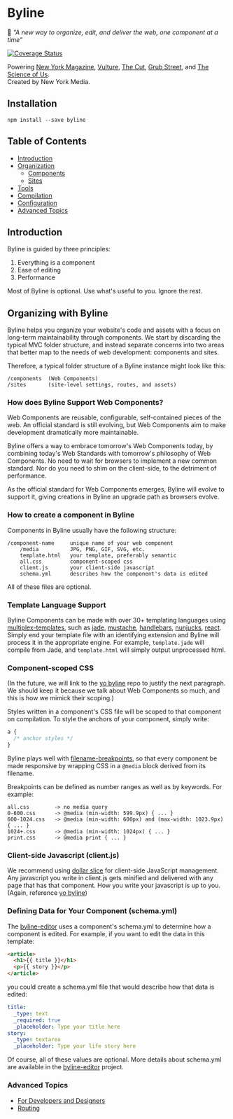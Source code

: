 Byline
=========================

📰 _"A new way to organize, edit, and deliver the web, one component at a time"_

[![Coverage Status](https://coveralls.io/repos/nymag/byline/badge.svg?branch=master&t=cQ880T)](https://coveralls.io/r/nymag/byline?branch=master)

Powering [New York Magazine](http://nymag.com/), [Vulture](http://www.vulture.com/), [The Cut](http://thecut.com/), [Grub Street](http://www.grubstreet.com/), and [The Science of Us](http://www.scienceofus.com/).  
Created by New York Media.

## Installation
```
npm install --save byline
```

## Table of Contents
* [Introduction](#introduction)
* [Organization](#organization)
  * [Components](#components)
  * [Sites](#sites)
* [Tools](#tools)
* [Compilation](#compilation)
* [Configuration](#configuration)
* [Advanced Topics](#advanced-topics)

## Introduction
Byline is guided by three principles:

1. Everything is a component
2. Ease of editing
3. Performance

Most of Byline is optional. Use what's useful to you. Ignore the rest.

## Organizing with Byline
Byline helps you organize your website's code and assets with a focus on long-term maintainability through components. We start by discarding the typical MVC folder structure, and instead separate concerns into two areas that better map to the needs of web development: components and sites.

Therefore, a typical folder structure of a Byline instance might look like this:
```
/components  (Web Components)
/sites       (site-level settings, routes, and assets)
```

### How does Byline Support Web Components?
Web Components are reusable, configurable, self-contained pieces of the web. An official standard is still evolving, but Web Components aim to make development dramatically more maintainable.

Byline offers a way to embrace tomorrow's Web Components today, by combining today's Web Standards with tomorrow's philosophy of Web Components. No need to wait for browsers to implement a new common standard. Nor do you need to shim on the client-side, to the detriment of performance.

As the official standard for Web Components emerges, Byline will evolve to support it, giving creations in Byline an upgrade path as browsers evolve.

### How to create a component in Byline
Components in Byline usually have the following structure:
```
/component-name     unique name of your web component
    /media          JPG, PNG, GIF, SVG, etc.
    template.html   your template, preferably semantic
    all.css         component-scoped css
    client.js       your client-side javascript
    schema.yml      describes how the component's data is edited
```

All of these files are optional.

### Template Language Support
Byline Components can be made with over 30+ templating languages using [multiplex-templates](https://github.com/nymag/multiplex-templates), such as [jade](https://github.com/jadejs/jade), [mustache](https://github.com/mustache/mustache.github.com),
[handlebars](https://github.com/wycats/handlebars.js/),
[nunjucks](https://github.com/mozilla/nunjucks),
[react](https://github.com/facebook/react).
Simply end your template file with an identifying extension and Byline will process it in the appropriate engine.
For example, `template.jade` will compile from Jade, and `template.html` will simply output unprocessed html.

### Component-scoped CSS

(In the future, we will link to the [yo byline]() repo to justify the next paragraph.  We should keep it because we talk about Web Components so much, and this is how we mimick their scoping.)

Styles written in a component's CSS file will be scoped to that component on compilation.  To style the anchors of your component, simply write:
```CSS
a {
  /* anchor styles */
}
```

Byline plays well with [filename-breakpoints](https://github.com/nymag/responsive-filenames), so that every component be made responsive by wrapping CSS in a `@media` block derived from its filename.

Breakpoints can be defined as number ranges as well as by keywords.  For example:
```
all.css        -> no media query
0-600.css      -> @media (min-width: 599.9px) { ... }
600-1024.css   -> @media (min-width: 600px) and (max-width: 1023.9px) { ... }
1024+.css      -> @media (min-width: 1024px) { ... }
print.css      -> @media print { ... }
```

### Client-side Javascript (client.js)
We recommend using [dollar slice](https://github.com/nymag/dollar-slice) for client-side JavaScript management. Any javascript you write in client.js gets minified and delivered with any page that has that component. How you write your javascript is up to you.  (Again, reference [yo byline]())

### Defining Data for Your Component (schema.yml)

The [byline-editor](https://github.com/nymag/byline-editor) uses a component's schema.yml to determine how a component is edited. For example, if you want to edit the data in this template:
```html
<article>
  <h1>{{ title }}</h1>
  <p>{{ story }}</p>
</article>
```
you could create a schema.yml file that would describe how that data is edited:
```yaml
title:
  _type: text
  _required: true
  _placeholder: Type your title here
story:
  _type: textarea
  _placeholder: Type your life story here
```

Of course, all of these values are optional. More details about schema.yml are available in the [byline-editor](https://github.com/nymag/byline-editor) project.

### Advanced Topics

- [For Developers and Designers](https://github.com/nymag/byline/tree/master/lib)
- [Routing](https://github.com/nymag/byline/tree/master/lib/routes)
